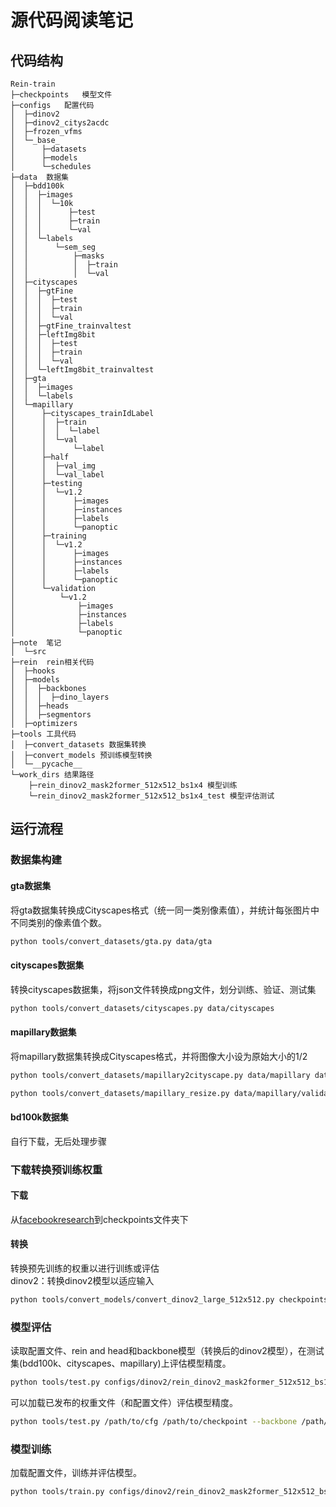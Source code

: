 # 源代码阅读笔记
## 代码结构
```
Rein-train
├─checkpoints   模型文件
├─configs   配置代码
│  ├─dinov2
│  ├─dinov2_citys2acdc
│  ├─frozen_vfms
│  └─_base_
│      ├─datasets
│      ├─models
│      └─schedules
├─data  数据集
│  ├─bdd100k
│  │  ├─images
│  │  │  └─10k
│  │  │      ├─test
│  │  │      ├─train
│  │  │      └─val
│  │  └─labels
│  │      └─sem_seg
│  │          ├─masks
│  │          │  ├─train
│  │          │  └─val
│  ├─cityscapes
│  │  ├─gtFine
│  │  │  ├─test
│  │  │  ├─train
│  │  │  └─val
│  │  ├─gtFine_trainvaltest
│  │  ├─leftImg8bit
│  │  │  ├─test
│  │  │  ├─train
│  │  │  └─val
│  │  └─leftImg8bit_trainvaltest
│  ├─gta
│  │  ├─images
│  │  └─labels
│  └─mapillary
│      ├─cityscapes_trainIdLabel
│      │  ├─train
│      │  │  └─label
│      │  └─val
│      │      └─label
│      ├─half
│      │  ├─val_img
│      │  └─val_label
│      ├─testing
│      │  └─v1.2
│      │      ├─images
│      │      ├─instances
│      │      ├─labels
│      │      └─panoptic
│      ├─training
│      │  └─v1.2
│      │      ├─images
│      │      ├─instances
│      │      ├─labels
│      │      └─panoptic
│      └─validation
│          └─v1.2
│              ├─images
│              ├─instances
│              ├─labels
│              └─panoptic
├─note  笔记
│  └─src
├─rein  rein相关代码
│  ├─hooks
│  ├─models
│  │  ├─backbones
│  │  │  ├─dino_layers
│  │  ├─heads
│  │  ├─segmentors
│  ├─optimizers
├─tools 工具代码
│  ├─convert_datasets 数据集转换
│  ├─convert_models 预训练模型转换
│  └─__pycache__
└─work_dirs 结果路径
    ├─rein_dinov2_mask2former_512x512_bs1x4 模型训练
    └─rein_dinov2_mask2former_512x512_bs1x4_test 模型评估测试
```
## 运行流程
### 数据集构建
#### gta数据集
将gta数据集转换成Cityscapes格式（统一同一类别像素值），并统计每张图片中不同类别的像素值个数。
```bash
python tools/convert_datasets/gta.py data/gta 
```
#### cityscapes数据集
转换cityscapes数据集，将json文件转换成png文件，划分训练、验证、测试集
```bash
python tools/convert_datasets/cityscapes.py data/cityscapes
```
#### mapillary数据集
将mapillary数据集转换成Cityscapes格式，并将图像大小设为原始大小的1/2
```bash
python tools/convert_datasets/mapillary2cityscape.py data/mapillary data/mapillary/cityscapes_trainIdLabel --train_id
```
```bash
python tools/convert_datasets/mapillary_resize.py data/mapillary/validation/images data/mapillary/cityscapes_trainIdLabel/val/label data/mapillary/half/val_img data/mapillary/half/val_label
```
#### bd100k数据集
自行下载，无后处理步骤
### 下载转换预训练权重
#### 下载
从[facebookresearch](https://dl.fbaipublicfiles.com/dinov2/dinov2_vitl14/dinov2_vitl14_pretrain.pth)到checkpoints文件夹下
#### 转换
转换预先训练的权重以进行训练或评估  
dinov2：转换dinov2模型以适应输入
```bash
python tools/convert_models/convert_dinov2_large_512x512.py checkpoints/dinov2_vitl14_pretrain.pth
```
### 模型评估
读取配置文件、rein and head和backbone模型（转换后的dinov2模型），在测试集(bdd100k、cityscapes、mapillary)上评估模型精度。
```bash
python tools/test.py configs/dinov2/rein_dinov2_mask2former_512x512_bs1x4.py checkpoints/dinov2_rein_and_head.pth --backbone dinov2_converted.pth
```
可以加载已发布的权重文件（和配置文件）评估模型精度。
```bash
python tools/test.py /path/to/cfg /path/to/checkpoint --backbone /path/to/dinov2_converted.pth #(or dinov2_converted_1024x1024.pth)
```
### 模型训练
加载配置文件，训练并评估模型。
```bash
python tools/train.py configs/dinov2/rein_dinov2_mask2former_512x512_bs1x4.py
```